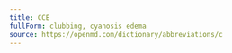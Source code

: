 ```yaml
---
title: CCE
fullForm: clubbing, cyanosis edema
source: https://openmd.com/dictionary/abbreviations/c
---
```

